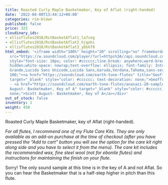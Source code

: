 ```yaml
---
title: Roasted Curly Maple Basketmaker, Key of Aflat (right-handed)
date: '2022-04-08T13:44:12+00:00'
categories: rim-blown
published: false
price: 325
cloudinary_ids:
- ellisflutes2018/RstBasketAflat1_la7ceg
- ellisflutes2018/RstBasketAflat2_hjqohi
- ellisflutes2018/RstBasketAflat3_ybbkf8
html_embed: '<iframe width="100%" height="20" scrolling="no" frameborder="no" allow="autoplay"
  src="https://w.soundcloud.com/player/?url=https%3A//api.soundcloud.com/tracks/536548146&color=%23ff5500&inverse=false&auto_play=false&show_user=true"></iframe><div
  style="font-size: 10px; color: #cccccc;line-break: anywhere;word-break: normal;overflow:
  hidden;white-space: nowrap;text-overflow: ellipsis; font-family: Interstate,Lucida
  Grande,Lucida Sans Unicode,Lucida Sans,Garuda,Verdana,Tahoma,sans-serif;font-weight:
  100;"><a href="https://soundcloud.com/earth-tone-flutes" title="Geoffrey Ellis Flutes"
  target="_blank" style="color: #cccccc; text-decoration: none;">Geoffrey Ellis Flutes</a>
  · <a href="https://soundcloud.com/earth-tone-flutes/anasazi-20-sample" title="Scott
  August- Basketmaker, Key of A" target="_blank" style="color: #cccccc; text-decoration:
  none;">Scott August- Basketmaker, Key of A</a></div>'
out_of_stock: false
inventory: 1
weight: 450
---
```


Roasted Curly Maple Basketmaker, key of Aflat (right-handed).

*For all flutes, I recommend one of my Flute Care Kits.  They are only available as an add-on purchase at the time of checkout (after you have pressed the “Add to cart” button you will see the option for the care kit right along side and you have to select it from the menu). The care kit includes the recommended wax, fine steel wool (not for ebonite flutes) and instructions for maintaining the finish on your flute.*

Sorry!  The only sound sample at this time is in the key of A and not Aflat.  So you can hear the Basketmaker that is a half-step higher in pitch than this flute.